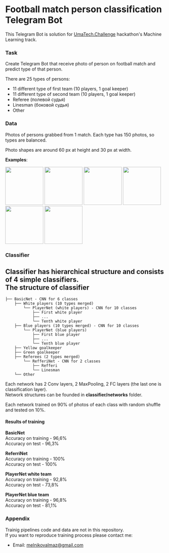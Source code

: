 # Football match person classification Telegram Bot

This Telegram Bot is solution for <a href="https://challenge.uma.tech/">UmaTech.Challenge</a> hackathon's Machine Learning track.

### Task
Create Telegram Bot that receive photo of person on football match and predict type of that person.

There are 25 types of persons:
 - 11 different type of first team (10 players, 1 goal keeper)
 - 11 different type of second team (10 players, 1 goal keeper)
 - Referee (полевой судья)
 - Linesman (боковой судья)
 - Other
 
 ### Data
 Photos of persons grabbed from 1 match. Each type has 150 photos, so types are balanced.
 
 Photo shapes are around 60 px at height and 30 px at width.
 
**Examples**:

<img src="https://gitlab.com/MelnikovAlmaz/football_classification_bot/uploads/2761794beeebe31ee9509bad6bb767ad/yellow_goalkeeper.png" height="120px"/>
<img src="https://gitlab.com/MelnikovAlmaz/football_classification_bot/uploads/463c7f6c0a373cd0a9a5cbadac2e3f66/blue_player.png" height="120px"/>
<img src="https://gitlab.com/MelnikovAlmaz/football_classification_bot/uploads/6df42babb65082637755bdb3c78f1848/white_player.png" height="120px"/>
<img src="https://gitlab.com/MelnikovAlmaz/football_classification_bot/uploads/24c16bf03a29b0483e8e651896e7657b/referee.png" height="120px"/>
<img src="https://gitlab.com/MelnikovAlmaz/football_classification_bot/uploads/385777fff318a39e30620ad347fa20da/linesman.png" height="120px"/>
<img src="https://gitlab.com/MelnikovAlmaz/football_classification_bot/uploads/4607e7ec829d703cc7758fa5bb5fb932/other.png" height="120px"/>


### Classifier
Classifier has hierarchical structure and consists of 4 simple classifiers. <br>
The structure of classifier
------------
    ├── BasicNet - CNN for 6 classes
        ├── White players (10 types merged)
            └── PlayerNet (white players) - CNN for 10 classes
                ├── First white player
                ├── ...
                └── Tenth white player
        ├── Blue players (10 types merged) - CNN for 10 classes
            └── PlayerNet (blue players)
                ├── First blue player
                ├── ...
                └── Tenth blue player
        ├── Yellow goalkeeper
        ├── Green goalkeeper
        ├── Referees (2 types merged)
            └── RefferiNet - CNN for 2 classes
                ├── Refferi
                └── Linesman
        └── Other 
 
 Each network has 2 Conv layers, 2 MaxPooling, 2 FC layers (the last one is classification layer).<br>
 Network structures can be founded in **classifier/networks** folder.<br>
 
 Each network trained on 90% of photos of each class with random shuffle and tested on 10%.
 
 #### Results of training
 **BasicNet**<br>
 Accuracy on training - 96,6%<br>
 Accuracy on test - 96,3%
 
 **ReferriNet**<br>
 Accuracy on training - 100%<br>
 Accuracy on test - 100%
 
 **PlayerNet white team**<br>
 Accuracy on training - 92,8%<br>
 Accuracy on test - 73,8%
 
  **PlayerNet blue team**<br>
 Accuracy on training - 96,8%<br>
 Accuracy on test - 81,1%
 
 ### Appendix
Trainig pipelines code and data are not in this repository.<br>
If you want to reproduce training process please contact me:
 - Email: melnikovalmaz@gmail.com
 